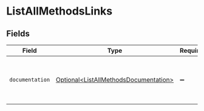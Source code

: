 # ListAllMethodsLinks


## Fields

| Field                                                                                        | Type                                                                                         | Required                                                                                     | Description                                                                                  |
| -------------------------------------------------------------------------------------------- | -------------------------------------------------------------------------------------------- | -------------------------------------------------------------------------------------------- | -------------------------------------------------------------------------------------------- |
| `documentation`                                                                              | [Optional\<ListAllMethodsDocumentation>](../../models/errors/ListAllMethodsDocumentation.md) | :heavy_minus_sign:                                                                           | The URL to the generic Mollie API error handling guide.                                      |